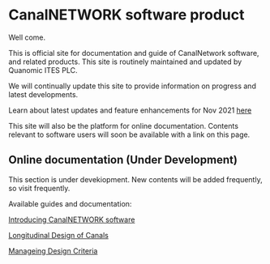 # CanalNETWORK software product
Well come.

This is official site for documentation and guide of CanalNetwork software, and related products. This site is routinely maintained and updated by Quanomic ITES PLC.

We will continually update this site to provide information on progress and latest developments.

Learn about latest updates and feature enhancements for Nov 2021 [here](updatenotesNov2021.md)

This site will also be the platform for online documentation. Contents relevant to software users will soon be available with a link on this page.

## Online documentation (Under Development)
This section is under devekiopment. New contents will be added frequently, so visit frequently.

Available guides and documentation:

[Introducing CanalNETWORK software](Introduction.md)

[Longitudinal Design of Canals](LongitudinalDesignOfRoutes.md)

[Manageing Design Criteria](DesignCriteria/CreatingAndManagingDesignCriteria.md)


